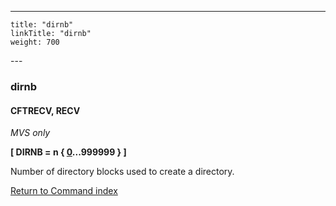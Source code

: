 ---
    title: "dirnb"
    linkTitle: "dirnb"
    weight: 700
---<span id="dirnb"></span>

### dirnb

#### CFTRECV, RECV

*MVS only*

****[ DIRNB = n { <u>0</u>...999999 } ]****    

Number of directory blocks used to create a directory.

[Return to Command index](../../)
